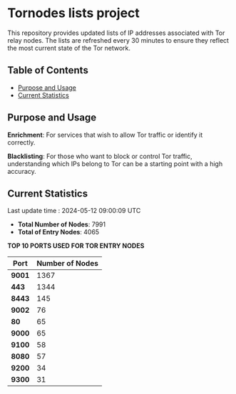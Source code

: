 # Tornodes lists project

This repository provides updated lists of IP addresses associated with Tor relay nodes. The lists are refreshed every 30 minutes to ensure they reflect the most current state of the Tor network.

## Table of Contents

- [Purpose and Usage](#purpose-and-usage)
- [Current Statistics](#current-statistics)


## Purpose and Usage

**Enrichment**: For services that wish to allow Tor traffic or identify it correctly.

**Blacklisting**: For those who want to block or control Tor traffic, understanding which IPs belong to Tor can be a starting point with a high accuracy.

## Current Statistics

Last update time : 2024-05-12 09:00:09 UTC

- **Total Number of Nodes**: 7991
- **Total of Entry Nodes**: 4065

**TOP 10 PORTS USED FOR TOR ENTRY NODES**

| **Port** | **Number of Nodes** |
|------|-----------------|
| **9001**   | 1367  |
| **443**   | 1344  |
| **8443**   | 145  |
| **9002**   | 76  |
| **80**   | 65  |
| **9000**   | 65  |
| **9100**   | 58  |
| **8080**   | 57  |
| **9200**   | 34  |
| **9300**   | 31  |

